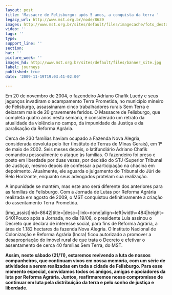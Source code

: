 ```yaml
---
layout: post
title: 'Massacre de Felisburgo: após 5 anos, a conquista da terra '
legacy_url: http://www.mst.org.br/node/8639
images: http://www.mst.org.br/sites/default/files/imagecache/foto_destaque/banner_site.jpg
video: ''
tags: ''
type: 
support_line: ''
section: 
hat: ''
picture_week: ''
images_hd: http://www.mst.org.br/sites/default/files/banner_site.jpg
label: journeys
published: true
date: '2009-11-19T19:03:41-02:00'

---
```

Em 20 de novembro de 2004, o fazendeiro Adriano Chafik Luedy e seus jagunços invadiram o acampamento Terra Prometida, no município mineiro de Felisburgo, assassinaram cinco trabalhadores rurais Sem Terra e deixaram mais de 20 gravemente feridos. O Massacre de Felisburgo, que completa quatro anos nesta semana, é considerado um retrato da atualidade da violência no campo, da impunidade da Justiça e da paralisação da Reforma Agrária.

Cerca de 230 famílias haviam ocupado a Fazenda Nova Alegria, considerada devoluta pelo Iter (Instituto de Terras de Minas Gerais), em 1º de maio de 2002. Seis meses depois, o latifundiário Adriano Chafik comandou pessoalmente o ataque às famílias. O fazendeiro foi preso e posto em liberdade por duas vezes, por decisão do STJ (Superior Tribunal de Justiça), mesmo depois de confessar a participação na chacina em depoimento. Atualmente, ele aguarda o julgamento do Tribunal do Júri de Belo Horizonte, enquanto seus advogados protelam sua realização.

A impunidade se mantém, mas este ano será diferente dos anteriores para as famílias de Felisburgo. Com a Jornada de Lutas por Reforma Agrária realizada em agosto de 2009, o MST conquistou definitivamente a criação do assentamento Terra Prometida. 

[img_assist|nid=8642|title=|desc=|link=none|align=left|width=484|height=640]Pouco após a Jornada, no dia 19/08, o presidente Lula assinou o Decreto que declara de interesse social, para fins de Reforma Agrária, a área de 1.182 hectares da fazenda Nova Alegria. O Instituto Nacional de Colonização e Reforma Agrária (Incra) ficou autorizado a promover a desapropriação do imóvel rural de que trata o Decreto e efetivar o assentamento de cerca 40 famílias Sem Terra, do MST.

<strong>Assim, neste sábado (21/11), estaremos revivendo a luta de nossos companheiros, que continuam vivos em nossa memória, com um série de atividades a serem realizadas em toda a cidade de Felisburgo. Para esse momento especial, convidamos todos os amigos, amigas e apoiadores da luta por Reforma Agrária. Juntos, reafirmaremos nosso compromisso de continuar em luta pela distribuição da terra e pelo sonho de justiça e liberdade.</strong>


